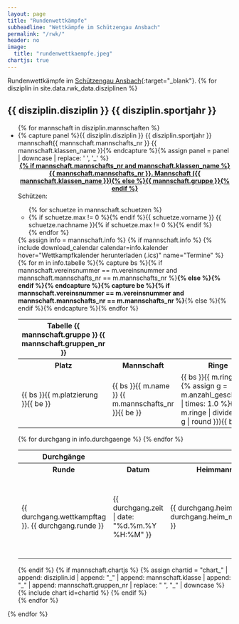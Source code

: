 ```yaml
---
layout: page
title: "Rundenwettkämpfe"
subheadline: "Wettkämpfe im Schützengau Ansbach"
permalink: "/rwk/"
header: no
image:
  title: "rundenwettkaempfe.jpeg"
chartjs: true
---
```

<style>
.durchgang_win {
    border-left: 5px solid darkgreen;
}
.durchgang_tie {
    border-left: 5px solid blue;
}
.durchgang_def {
    border-left: 5px solid firebrick;
}
</style>

Rundenwettkämpfe im [Schützengau Ansbach](https://gau-ansbach.de/){:target="_blank"}.
{% for disziplin in site.data.rwk_data.disziplinen %}

## {{ disziplin.disziplin }} {{ disziplin.sportjahr }}
<ul class="accordion" data-accordion>
{% for mannschaft in disziplin.mannschaften %}
  <li class="accordion-navigation">{% capture panel %}{{ disziplin.disziplin }} {{ disziplin.sportjahr }} mannschaft{{ mannschaft.mannschafts_nr }} {{ mannschaft.klassen_name }}{% endcapture %}{% assign panel = panel | downcase | replace: ' ', '_' %}
  <a href="#panel{{ panel }}"><b><center>{% if mannschaft.mannschafts_nr and mannschaft.klassen_name %}{{ mannschaft.mannschafts_nr }}. Mannschaft ({{ mannschaft.klassen_name }}){% else %}{{ mannschaft.gruppe }}{% endif %}</center></b></a>
  <div id="panel{{ panel }}" class="content">
  Schützen:
  <ul>
  {% for schuetze in mannschaft.schuetzen %}
  <li>{% if schuetze.max != 0 %}<a onclick="alert('Ergebnisse von {{ schuetze.vorname }} {{ schuetze.nachname }}:\nMaximum: {{ schuetze.max }}\nMinimum: {{ schuetze.min }}{% assign anzahl = schuetze.anzahl_stamm | plus: schuetze.anzahl_ersatz %}{% if schuetze.anzahl_stamm != 0 and schuetze.anzahl_ersatz != 0 %}\nDurchschnitt: {{ schuetze.avg }} ({{ anzahl }}){% endif %}{% if schuetze.anzahl_stamm != 0 %}\nDurchschnitt (Stamm): {{ schuetze.avg_stamm }} ({{ schuetze.anzahl_stamm }}){% endif %}{% if schuetze.anzahl_ersatz != 0 %}\nDurchschnitt (Ersatz): {{ schuetze.avg_ersatz }} ({{ schuetze.anzahl_ersatz }}){% endif %}')">{% endif %}{{ schuetze.vorname }} {{ schuetze.nachname }}{% if schuetze.max != 0 %}</a>{% endif %}</li>
  {% endfor %}
  </ul>
  {% assign info = mannschaft.info %}
  {% if mannschaft.info %}
  {% include download_calendar calendar=info.kalender hover="Wettkampfkalender herunterladen (.ics)" name="Termine" %}
  <div style="overflow-y: scroll;">
  <table>
  <tr><th>Tabelle {{ mannschaft.gruppe }} {{ mannschaft.gruppen_nr }}</th></tr>
  <tr><th>Platz</th><th>Mannschaft</th><th>Ringe</th><th>Punkte</th></tr>
  {% for m in info.tabelle %}{% capture bs %}{% if mannschaft.vereinsnummer == m.vereinsnummer and mannschaft.mannschafts_nr == m.mannschafts_nr %}<b>{% else %}{% endif %}{% endcapture %}{% capture be %}{% if mannschaft.vereinsnummer == m.vereinsnummer and mannschaft.mannschafts_nr == m.mannschafts_nr %}</b>{% else %}{% endif %}{% endcapture %}<tr><td>{{ bs }}{{ m.platzierung }}{{ be }}</td><td>{{ bs }}{{ m.name }} {{ m.mannschafts_nr }}{{ be }}</td><td>{{ bs }}{{ m.ringe }} (&#8960; {% assign g = m.anzahl_geschossen | times: 1.0 %}{{ m.ringe | divided_by: g | round }}){{ be }}</td><td>{{ bs }}{{ m.punkte_gewonnen }}:{{ m.punkte_verloren }}{{ be }}</td></tr>{% endfor %}
  </table>
  </div>
  <div style="overflow-y: scroll;">
  <table>
  <tr><th>Durchgänge</th></tr>
  <tr><th>Runde</th><th>Datum</th><th>Heimmannschaft</th><th>Gastmannschaft</th><th>Ergebnis</th><th>Punkte</th></tr>
  {% for durchgang in info.durchgaenge %}
  <tr{% if durchgang.sieg %} class="durchgang_{% if durchgang.sieg == 1 %}win{% elsif durchgang.sieg == 0%}tie{% else %}def{% endif %}"{% endif %}><td>{{ durchgang.wettkampftag }}. {{ durchgang.runde }}</td><td>{{ durchgang.zeit | date: "%d.%m.%Y %H:%M" }}</td><td>{{ durchgang.heim_name }} {{ durchgang.heim_mannschafts_nr }}</td><td>{{ durchgang.gast_name }} {{ durchgang.gast_mannschafts_nr }}</td><td>{% if durchgang.heim_ringe and durchgang.gast_ringe %}{{ durchgang.heim_ringe }} : {{ durchgang.gast_ringe }}{% endif %}</td><td>{{ durchgang.punkte }}</td></tr>
  {% endfor %}
  </table>
  </div>
{% endif %}
{% if mannschaft.chartjs %}
{% assign chartid = "chart_" | append: disziplin.id | append: "_" | append: mannschaft.klasse | append: "_" | append: mannschaft.gruppen_nr | replace: " ", "_" | downcase %}
{% include chart id=chartid %}
<script>
(async function() {
new Chart(document.getElementById('{{ chartid }}'), {
    type: 'line',
    data: JSON.parse('{{ mannschaft.chartjs.data | jsonify }}'),
    options: {
        locale: 'de-DE',
        scales: {
            y: {
                title: { display: true, text: 'Ringe' },
                suggestedMin: {{ mannschaft.chartjs.suggested_min }},
                max: {{ mannschaft.chartjs.max }},
                ticks: {
                    callback: function(val, index) {
                      return (val == {{ mannschaft.chartjs.max }}) ? 'Max. ' + this.getLabelForValue(val) : this.getLabelForValue(val);
                    }
                }
            }
        },
        interaction: {
            intersect: false,
            mode: 'index'
        },
        plugins: {
            tooltip: {
                callbacks: { footer: function(tooltipItems) {
                    diff = 0;
                    tooltipItems.forEach((tooltipItem) => {
                        diff += tooltipItem.parsed.y;
                        if(diff > 0) {
                            diff *= -1;
                        }
                    });
                    return "Differenz: " + (-diff);
                } }
             }
        }
    }
})
})();
</script>
{% endif %}
</div>
</li>
{% endfor %}
</ul>
{% endfor %}
